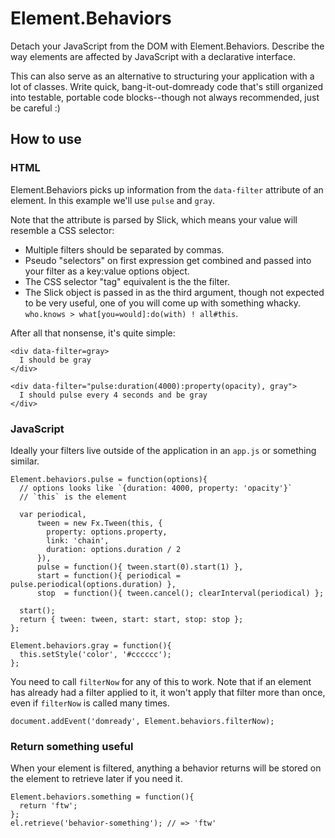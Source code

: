 Element.Behaviors
================

Detach your JavaScript from the DOM with Element.Behaviors. Describe the way elements are affected by JavaScript with a declarative interface.

This can also serve as an alternative to structuring your application with a lot of classes.  Write quick, bang-it-out-domready code that's still organized into testable, portable code blocks--though not always recommended, just be careful :)

How to use
----------

### HTML

Element.Behaviors picks up information from the `data-filter` attribute of an element.  In this example we'll use `pulse` and `gray`.  

Note that the attribute is parsed by Slick, which means your value will resemble a CSS selector:

- Multiple filters should be separated by commas.  
- Pseudo "selectors" on first expression get combined and passed into your filter as a key:value options object.
- The CSS selector "tag" equivalent is the the filter.
- The Slick object is passed in as the third argument, though not expected to be very useful, one of you will come up with something whacky.  `who.knows > what[you=would]:do(with) ! all#this`.

After all that nonsense, it's quite simple:

    <div data-filter=gray>
      I should be gray
    </div>
    
    <div data-filter="pulse:duration(4000):property(opacity), gray">
      I should pulse every 4 seconds and be gray
    </div>

### JavaScript

Ideally your filters live outside of the application in an `app.js` or something similar.

    Element.behaviors.pulse = function(options){
      // options looks like `{duration: 4000, property: 'opacity'}`
      // `this` is the element

      var periodical, 
          tween = new Fx.Tween(this, { 
            property: options.property, 
            link: 'chain', 
            duration: options.duration / 2 
          }),
          pulse = function(){ tween.start(0).start(1) }, 
          start = function(){ periodical = pulse.periodical(options.duration) },
          stop  = function(){ tween.cancel(); clearInterval(periodical) };
    
      start();
      return { tween: tween, start: start, stop: stop };
    };
    
    Element.behaviors.gray = function(){
      this.setStyle('color', '#cccccc');
    };

You need to call `filterNow` for any of this to work.  Note that if an element has already had a filter applied to it, it won't apply that filter more than once, even if `filterNow` is called many times.

    document.addEvent('domready', Element.behaviors.filterNow);

### Return something useful

When your element is filtered, anything a behavior returns will be stored on the element to retrieve later if you need it.

    Element.behaviors.something = function(){
      return 'ftw';
    };
    el.retrieve('behavior-something'); // => 'ftw'
